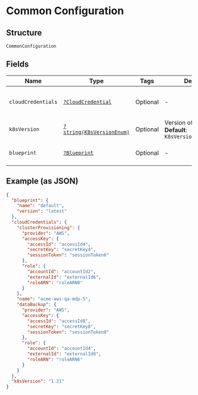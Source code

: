 
# Common Configuration

## Structure

`CommonConfiguration`

## Fields

| Name | Type | Tags | Description | Getter | Setter |
|  --- | --- | --- | --- | --- | --- |
| `cloudCredentials` | [`?CloudCredential`](../../doc/models/cloud-credential.md) | Optional | - | getCloudCredentials(): ?CloudCredential | setCloudCredentials(?CloudCredential cloudCredentials): void |
| `k8sVersion` | [`?string(K8sVersionEnum)`](../../doc/models/k8-s-version-enum.md) | Optional | Version of K8s platform.<br>**Default**: `K8sVersionEnum::ENUM_118` | getK8sVersion(): ?string | setK8sVersion(?string k8sVersion): void |
| `blueprint` | [`?Blueprint`](../../doc/models/blueprint.md) | Optional | - | getBlueprint(): ?Blueprint | setBlueprint(?Blueprint blueprint): void |

## Example (as JSON)

```json
{
  "blueprint": {
    "name": "default",
    "version": "latest"
  },
  "cloudCredentials": {
    "clusterProvisioning": {
      "provider": "AWS",
      "accessKey": {
        "accessId": "accessId4",
        "secretKey": "secretKey4",
        "sessionToken": "sessionToken6"
      },
      "role": {
        "accountId": "accountId2",
        "externalId": "externalId6",
        "roleARN": "roleARN0"
      }
    },
    "name": "acme-aws-qa-mdp-5",
    "dataBackup": {
      "provider": "AWS",
      "accessKey": {
        "accessId": "accessId8",
        "secretKey": "secretKey8",
        "sessionToken": "sessionToken0"
      },
      "role": {
        "accountId": "accountId4",
        "externalId": "externalId0",
        "roleARN": "roleARN6"
      }
    }
  },
  "k8sVersion": "1.21"
}
```

